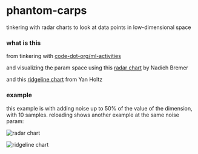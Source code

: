 # phantom-carps
tinkering with radar charts to look at data points in low-dimensional space


### what is this
from tinkering with [code-dot-org/ml-activities](https://github.com/code-dot-org/ml-activities)

and visualizing the param space using this [radar chart](https://www.visualcinnamon.com/2015/10/different-look-d3-radar-chart.html) by Nadieh Bremer

and this [ridgeline chart](https://www.d3-graph-gallery.com/graph/ridgeline_basic.html) from Yan Holtz


### example
this example is with adding noise up to 50% of the value of the dimension, with 10 samples.  reloading shows another example at the same noise param:

![radar chart](https://cdn.glitch.com/18e693dc-15fd-4a16-9d3f-8d0bf5455d99%2FScreen%20Shot%202019-10-03%20at%205.09.08%20PM.png?v=1570136960210)

![ridgeline chart](https://cdn.glitch.com/18e693dc-15fd-4a16-9d3f-8d0bf5455d99%2FScreen%20Shot%202019-10-03%20at%205.09.04%20PM.png)